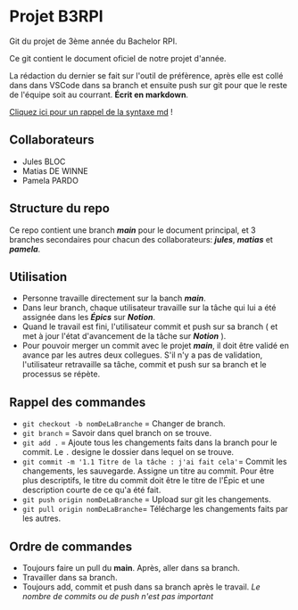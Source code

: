 # Projet B3RPI
Git du projet de 3ème année du Bachelor RPI.

Ce git contient le document oficiel de notre projet d'année.

 La rédaction du dernier se fait sur l'outil de préfèrence, après elle est collé dans dans VSCode dans sa branch et ensuite push sur git pour que le reste de l'équipe soit au courrant.
**Écrit en markdown**.

[Cliquez ici pour un rappel de la syntaxe md](https://docs.framasoft.org/fr/grav/markdown.html) !

## Collaborateurs
- Jules BLOC
- Matias DE WINNE
- Pamela PARDO

## Structure du repo
Ce repo contient une branch ***main*** pour le document principal, et 3 branches secondaires pour chacun des collaborateurs: ***jules***, ***matias*** et ***pamela***.

## Utilisation
- Personne travaille directement sur la banch ***main***.
- Dans leur branch, chaque utilisateur travaille sur la tâche qui lui a été assignée dans les ***Épics*** sur ***Notion***.
- Quand le travail est fini, l'utilisateur commit et push sur sa branch ( et met à jour l'état d'avancement de la tâche sur ***Notion*** ).
-  Pour pouvoir merger un commit avec le projet ***main***, il doit être validé en avance par les autres deux collegues. S'il n'y a pas de validation, l'utilisateur retravaille sa tâche, commit et push sur sa branch et le processus se répète.

## Rappel des commandes
- `git checkout -b nomDeLaBranche` = Changer de branch.
- `git branch` = Savoir dans quel branch on se trouve.
- `git add .` = Ajoute tous les changements faits dans la branch pour le commit. Le `.` designe le dossier dans lequel on se trouve.
- `git commit -m '1.1 Titre de la tâche : j'ai fait cela'`= Commit les changements, les sauvegarde. Assigne un titre au commit. Pour être plus descriptifs, le titre du commit doit être le titre de l'Épic et une description courte de ce qu'a été fait.
- `git push origin nomDeLaBranche` = Upload sur git les changements.
- `git pull origin nomDeLaBranche`= Télécharge les changements faits par les autres.

## Ordre de commandes
- Toujours faire un pull du **main**. Après, aller dans sa branch.
- Travailler dans sa branch.
- Toujours add, commit et push dans sa branch après le travail.
*Le nombre de commits ou de push n'est pas important*
